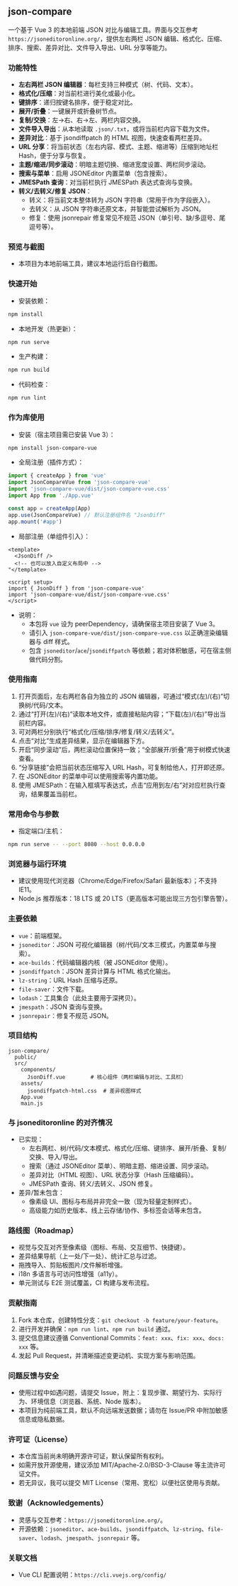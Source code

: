 <!-- 语言: [English](README.md) | 简体中文 -->

## json-compare

一个基于 Vue 3 的本地前端 JSON 对比与编辑工具。界面与交互参考 `https://jsoneditoronline.org/`，提供左右两栏 JSON 编辑、格式化、压缩、排序、搜索、差异对比、文件导入导出、URL 分享等能力。

### 功能特性
- **左右两栏 JSON 编辑器**：每栏支持三种模式（树、代码、文本）。
- **格式化/压缩**：对当前栏进行美化或最小化。
- **键排序**：递归按键名排序，便于稳定对比。
- **展开/折叠**：一键展开或折叠树节点。
- **复制/交换**：左→右、右→左、两栏内容交换。
- **文件导入导出**：从本地读取 `.json/.txt`，或将当前栏内容下载为文件。
- **差异对比**：基于 jsondiffpatch 的 HTML 视图，快速查看两栏差异。
- **URL 分享**：将当前状态（左右内容、模式、主题、缩进等）压缩到地址栏 Hash，便于分享与恢复。
- **主题/缩进/同步滚动**：明暗主题切换、缩进宽度设置、两栏同步滚动。
- **搜索与菜单**：启用 JSONEditor 内置菜单（包含搜索）。
- **JMESPath 查询**：对当前栏执行 JMESPath 表达式查询与变换。
- **转义/去转义/修复 JSON**：
  - 转义：将当前文本整体转为 JSON 字符串（常用于作为字段嵌入）。
  - 去转义：从 JSON 字符串还原文本，并智能尝试解析为 JSON。
  - 修复：使用 jsonrepair 修复常见不规范 JSON（单引号、缺/多逗号、尾逗号等）。

### 预览与截图
- 本项目为本地前端工具，建议本地运行后自行截图。

### 快速开始
- 安装依赖：
```bash
npm install
```
- 本地开发（热更新）：
```bash
npm run serve
```
- 生产构建：
```bash
npm run build
```
- 代码检查：
```bash
npm run lint
```

### 作为库使用
- 安装（宿主项目需已安装 Vue 3）：
```bash
npm install json-compare-vue
```

- 全局注册（插件方式）：
```js
import { createApp } from 'vue'
import JsonCompareVue from 'json-compare-vue'
import 'json-compare-vue/dist/json-compare-vue.css'
import App from './App.vue'

const app = createApp(App)
app.use(JsonCompareVue) // 默认注册组件名 "JsonDiff"
app.mount('#app')
```

- 局部注册（单组件引入）：
```vue
<template>
  <JsonDiff />
  <!-- 也可以放入自定义布局中 -->
"</template>

<script setup>
import { JsonDiff } from 'json-compare-vue'
import 'json-compare-vue/dist/json-compare-vue.css'
</script>
```

- 说明：
  - 本包将 `vue` 设为 peerDependency，请确保宿主项目安装了 Vue 3。
  - 请引入 `json-compare-vue/dist/json-compare-vue.css` 以正确渲染编辑器与 diff 样式。
  - 包含 `jsoneditor`/`ace`/`jsondiffpatch` 等依赖；若对体积敏感，可在宿主侧做代码分割。

### 使用指南
1. 打开页面后，左右两栏各自为独立的 JSON 编辑器，可通过“模式(左)/(右)”切换树/代码/文本。
2. 通过“打开(左)/(右)”读取本地文件，或直接粘贴内容；“下载(左)/(右)”导出当前栏内容。
3. 可对两栏分别执行“格式化/压缩/排序/修复/转义/去转义”。
4. 点击“对比”生成差异结果，显示在编辑器下方。
5. 开启“同步滚动”后，两栏滚动位置保持一致；“全部展开/折叠”用于树模式快速查看。
6. “分享链接”会把当前状态压缩写入 URL Hash，可复制给他人，打开即还原。
7. 在 JSONEditor 的菜单中可以使用搜索等内置功能。
8. 使用 JMESPath：在输入框填写表达式，点击“应用到左/右”对对应栏执行查询，结果覆盖当前栏。

### 常用命令与参数
- 指定端口/主机：
```bash
npm run serve -- --port 8080 --host 0.0.0.0
```

### 浏览器与运行环境
- 建议使用现代浏览器（Chrome/Edge/Firefox/Safari 最新版本）；不支持 IE11。
- Node.js 推荐版本：18 LTS 或 20 LTS（更高版本可能出现三方包引擎告警）。

### 主要依赖
- `vue`：前端框架。
- `jsoneditor`：JSON 可视化编辑器（树/代码/文本三模式，内置菜单与搜索）。
- `ace-builds`：代码编辑器内核（被 JSONEditor 使用）。
- `jsondiffpatch`：JSON 差异计算与 HTML 格式化输出。
- `lz-string`：URL Hash 压缩与还原。
- `file-saver`：文件下载。
- `lodash`：工具集合（此处主要用于深拷贝）。
- `jmespath`：JSON 查询与变换。
- `jsonrepair`：修复不规范 JSON。

### 项目结构
```
json-compare/
  public/
  src/
    components/
      JsonDiff.vue        # 核心组件（两栏编辑与对比、工具栏）
    assets/
      jsondiffpatch-html.css  # 差异视图样式
    App.vue
    main.js
```

### 与 jsoneditoronline 的对齐情况
- 已实现：
  - 左右两栏、树/代码/文本模式、格式化/压缩、键排序、展开/折叠、复制/交换、导入/导出。
  - 搜索（通过 JSONEditor 菜单）、明暗主题、缩进设置、同步滚动。
  - 差异对比（HTML 视图）、URL 状态分享（Hash 压缩编码）。
  - JMESPath 查询、转义/去转义、JSON 修复。
- 差异/暂未包含：
  - 像素级 UI、图标与布局并非完全一致（现为轻量定制样式）。
  - 高级能力如历史版本、线上云存储/协作、多标签会话等未包含。

### 路线图（Roadmap）
- 视觉与交互对齐至像素级（图标、布局、交互细节、快捷键）。
- 差异结果导航（上一处/下一处）、统计汇总与过滤。
- 拖拽导入、剪贴板图片/文件解析增强。
- i18n 多语言与可访问性增强（a11y）。
- 单元测试与 E2E 测试覆盖，CI 构建与发布流程。

### 贡献指南
1. Fork 本仓库，创建特性分支：`git checkout -b feature/your-feature`。
2. 进行开发并确保：`npm run lint`、`npm run build` 通过。
3. 提交信息建议遵循 Conventional Commits：`feat: xxx`、`fix: xxx`、`docs: xxx` 等。
4. 发起 Pull Request，并清晰描述变更动机、实现方案与影响范围。

### 问题反馈与安全
- 使用过程中如遇问题，请提交 Issue，附上：复现步骤、期望行为、实际行为、环境信息（浏览器、系统、Node 版本）。
- 本项目为纯前端工具，默认不向远端发送数据；请勿在 Issue/PR 中附加敏感信息或隐私数据。

### 许可证（License）
- 本仓库当前尚未明确开源许可证，默认保留所有权利。
- 如需开放开源使用，建议添加 MIT/Apache-2.0/BSD-3-Clause 等主流许可证文件。
- 若无异议，我可以提交 MIT License（常用、宽松）以便社区使用与贡献。

### 致谢（Acknowledgements）
- 灵感与交互参考：`https://jsoneditoronline.org/`。
- 开源依赖：`jsoneditor`、`ace-builds`、`jsondiffpatch`、`lz-string`、`file-saver`、`lodash`、`jmespath`、`jsonrepair` 等。

### 关联文档
- Vue CLI 配置说明：`https://cli.vuejs.org/config/`


